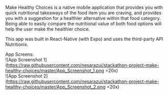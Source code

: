 
Make Healthy Choices is a native mobile application that provides you with quick nutritional takeaways of the food item you are craving, and provides you with a suggestion for a healthier alternative within that food category. Being able to easily compare the nutritional value of both food options will help the user make the healthier choice.

This app was built in React-Native (with Expo) and uses the third-party API Nutritionix.

App Screens:  
![App Screenshot 1](https://raw.githubusercontent.com/nesarazui/stackathon-project-make-healthy-choices/master/App_Screenshot_1.png =20x)  
![App Screenshot 2](https://raw.githubusercontent.com/nesarazui/stackathon-project-make-healthy-choices/master/App_Screenshot_2.png =20x)  
